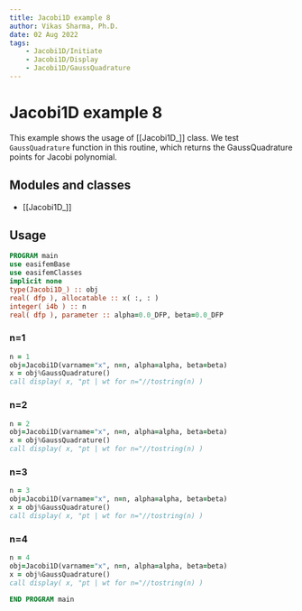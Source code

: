 ```yaml
---
title: Jacobi1D example 8
author: Vikas Sharma, Ph.D.
date: 02 Aug 2022
tags:
    - Jacobi1D/Initiate
    - Jacobi1D/Display
    - Jacobi1D/GaussQuadrature
---
```


# Jacobi1D example 8

This example shows the usage of [[Jacobi1D_]] class. We test `GaussQuadrature` function in this routine, which returns the GaussQuadrature points for Jacobi polynomial.

## Modules and classes

- [[Jacobi1D_]]

## Usage

```fortran
PROGRAM main
use easifemBase
use easifemClasses
implicit none
type(Jacobi1D_) :: obj
real( dfp ), allocatable :: x( :, : )
integer( i4b ) :: n
real( dfp ), parameter :: alpha=0.0_DFP, beta=0.0_DFP
```

### n=1

```fortran
n = 1
obj=Jacobi1D(varname="x", n=n, alpha=alpha, beta=beta)
x = obj%GaussQuadrature()
call display( x, "pt | wt for n="//tostring(n) )
```

### n=2

```fortran
n = 2
obj=Jacobi1D(varname="x", n=n, alpha=alpha, beta=beta)
x = obj%GaussQuadrature()
call display( x, "pt | wt for n="//tostring(n) )
```

### n=3

```fortran
n = 3
obj=Jacobi1D(varname="x", n=n, alpha=alpha, beta=beta)
x = obj%GaussQuadrature()
call display( x, "pt | wt for n="//tostring(n) )
```

### n=4

```fortran
n = 4
obj=Jacobi1D(varname="x", n=n, alpha=alpha, beta=beta)
x = obj%GaussQuadrature()
call display( x, "pt | wt for n="//tostring(n) )
```

```fortran
END PROGRAM main
```
